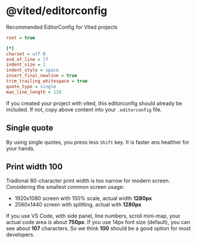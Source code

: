 # @vited/editorconfig

Recommended EditorConfig for Vited projects

```ini
root = true

[*]
charset = utf-8
end_of_line = lf
indent_size = 2
indent_style = space
insert_final_newline = true
trim_trailing_whitespace = true
quote_type = single
max_line_length = 120
```

If you created your project with vited, this editorconfig should already be included. If not, copy above content into your `.editorconfig` file.

## Single quote

By using single quotes, you press less `Shift` key. It is faster ans healther for your hands.

## Print width 100

Tradional 80-character print width is too narrow for modern screen. Considering the smallest common screen usage:

- 1920x1080 screen with 150% scale, actual width **1280px**
- 2560x1440 screen with splitting, actual with **1280px**

If you use VS Code, with side panel, line numbers, scroll mini-map, your actual code area is about **750px**. If you use 14px font size (default), you can see about **107** characters. So we think **100** should be a good option for most developers.
